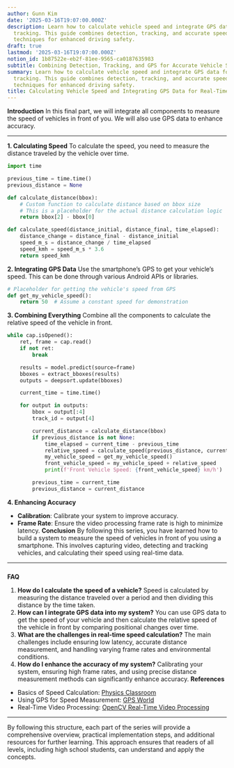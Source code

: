```yaml
---
author: Gunn Kim
date: '2025-03-16T19:07:00.000Z'
description: Learn how to calculate vehicle speed and integrate GPS data for real-time
  tracking. This guide combines detection, tracking, and accurate speed measurement
  techniques for enhanced driving safety.
draft: true
lastmod: '2025-03-16T19:07:00.000Z'
notion_id: 1b87522e-eb2f-81ee-9565-ca0187635983
subtitle: Combining Detection, Tracking, and GPS for Accurate Vehicle Speed Measurement
summary: Learn how to calculate vehicle speed and integrate GPS data for real-time
  tracking. This guide combines detection, tracking, and accurate speed measurement
  techniques for enhanced driving safety.
title: Calculating Vehicle Speed and Integrating GPS Data for Real-Time Tracking
---
```



**Introduction**
In this final part, we will integrate all components to measure the speed of vehicles in front of you. We will also use GPS data to enhance accuracy.

---

**1. Calculating Speed**
To calculate the speed, you need to measure the distance traveled by the vehicle over time.

```python
import time

previous_time = time.time()
previous_distance = None

def calculate_distance(bbox):
    # Custom function to calculate distance based on bbox size
    # This is a placeholder for the actual distance calculation logic
    return bbox[2] - bbox[0]

def calculate_speed(distance_initial, distance_final, time_elapsed):
    distance_change = distance_final - distance_initial
    speed_m_s = distance_change / time_elapsed
    speed_kmh = speed_m_s * 3.6
    return speed_kmh

```

**2. Integrating GPS Data**
Use the smartphone’s GPS to get your vehicle’s speed. This can be done through various Android APIs or libraries.

```python
# Placeholder for getting the vehicle's speed from GPS
def get_my_vehicle_speed():
    return 50  # Assume a constant speed for demonstration

```

**3. Combining Everything**
Combine all the components to calculate the relative speed of the vehicle in front.

```python
while cap.isOpened():
    ret, frame = cap.read()
    if not ret:
        break

    results = model.predict(source=frame)
    bboxes = extract_bboxes(results)
    outputs = deepsort.update(bboxes)

    current_time = time.time()

    for output in outputs:
        bbox = output[:4]
        track_id = output[4]

        current_distance = calculate_distance(bbox)
        if previous_distance is not None:
            time_elapsed = current_time - previous_time
            relative_speed = calculate_speed(previous_distance, current_distance, time_elapsed)
            my_vehicle_speed = get_my_vehicle_speed()
            front_vehicle_speed = my_vehicle_speed + relative_speed
            print(f'Front Vehicle Speed: {front_vehicle_speed} km/h')

        previous_time = current_time
        previous_distance = current_distance

```

**4. Enhancing Accuracy**

- **Calibration**: Calibrate your system to improve accuracy.
- **Frame Rate**: Ensure the video processing frame rate is high to minimize latency.
**Conclusion**
By following this series, you have learned how to build a system to measure the speed of vehicles in front of you using a smartphone. This involves capturing video, detecting and tracking vehicles, and calculating their speed using real-time data.

---

### 

**FAQ**

1. **How do I calculate the speed of a vehicle?**
Speed is calculated by measuring the distance traveled over a period and then dividing this distance by the time taken.
1. **How can I integrate GPS data into my system?**
You can use GPS data to get the speed of your vehicle and then calculate the relative speed of the vehicle in front by comparing positional changes over time.
1. **What are the challenges in real-time speed calculation?**
The main challenges include ensuring low latency, accurate distance measurement, and handling varying frame rates and environmental conditions.
1. **How do I enhance the accuracy of my system?**
Calibrating your system, ensuring high frame rates, and using precise distance measurement methods can significantly enhance accuracy.
**References**

- Basics of Speed Calculation: [Physics Classroom](https://www.physicsclassroom.com/class/1DKin/Lesson-1/Speed-and-Velocity)
- Using GPS for Speed Measurement: [GPS World](https://www.gpsworld.com/)
- Real-Time Video Processing: [OpenCV Real-Time Video Processing](https://docs.opencv.org/master/dd/d43/tutorial_py_video_display.html)
---

By following this structure, each part of the series will provide a comprehensive overview, practical implementation steps, and additional resources for further learning. This approach ensures that readers of all levels, including high school students, can understand and apply the concepts.

